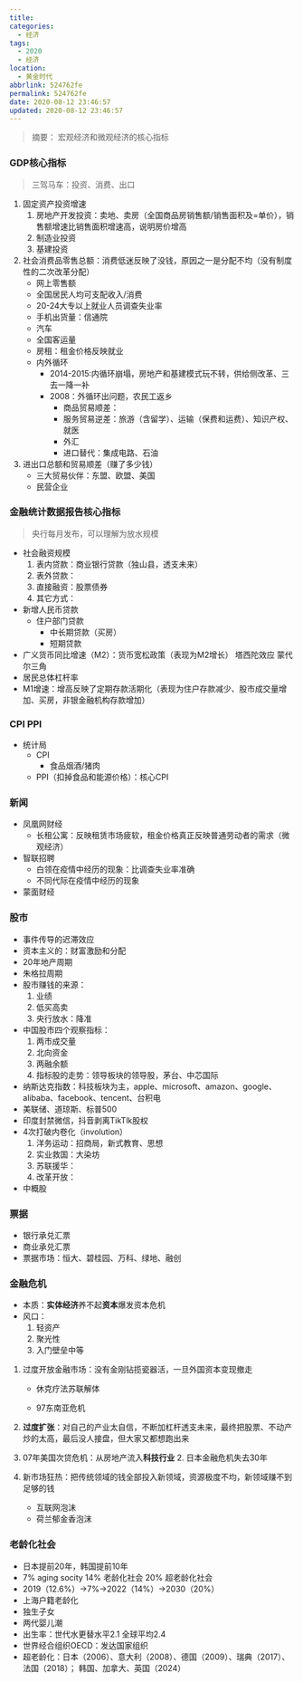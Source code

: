```yaml
---
title: 
categories:
  - 经济
tags:
  - 2020
  - 经济
location:
  - 黄金时代
abbrlink: 524762fe
permalink: 524762fe
date: 2020-08-12 23:46:57
updated: 2020-08-12 23:46:57
---
```


> 摘要： 宏观经济和微观经济的核心指标

<!-- more -->

### GDP核心指标

> 三驾马车：投资、消费、出口

1. 固定资产投资增速
   1. 房地产开发投资：卖地、卖房（全国商品房销售额/销售面积及=单价），销售额增速比销售面积增速高，说明房价增高
   2. 制造业投资
   3. 基建投资
2. 社会消费品零售总额：消费低迷反映了没钱，原因之一是分配不均（没有制度性的二次改革分配）
   - 网上零售额
   - 全国居民人均可支配收入/消费
   - 20-24大专以上就业人员调查失业率
   - 手机出货量：信通院
   - 汽车
   - 全国客运量
   - 房租：租金价格反映就业
   - 内外循环
     - 2014-2015:内循环崩塌，房地产和基建模式玩不转，供给侧改革、三去一降一补
     - 2008：外循环出问题，农民工返乡
       - 商品贸易顺差：
       - 服务贸易逆差：旅游（含留学）、运输（保费和运费）、知识产权、就医
       - 外汇
       - 进口替代：集成电路、石油
3. 进出口总额和贸易顺差（赚了多少钱）
   - 三大贸易伙伴：东盟、欧盟、美国
   - 民营企业

### 金融统计数据报告核心指标

> 央行每月发布，可以理解为放水规模

- 社会融资规模
  1. 表内贷款：商业银行贷款（独山县，透支未来）
  2. 表外贷款：
  3. 直接融资：股票债券
  4. 其它方式：
- 新增人民币贷款
  - 住户部门贷款
    - 中长期贷款（买房）
    - 短期贷款
- 广义货币同比增速（M2）：货币宽松政策（表现为M2增长） 塔西陀效应 蒙代尔三角
- 居民总体杠杆率
- M1增速：增高反映了定期存款活期化（表现为住户存款减少、股市成交量增加、买房，非银金融机构存款增加）

### CPI PPI

- 统计局
  - CPI
    - 食品烟酒/猪肉
  - PPI（扣掉食品和能源价格）：核心CPI

### 新闻

- 凤凰网财经
  - 长租公寓：反映租赁市场疲软，租金价格真正反映普通劳动者的需求（微观经济）
- 智联招聘
  - 白领在疫情中经历的现象：比调查失业率准确
  - 不同代际在疫情中经历的现象
- 蒙面财经

### 股市

- 事件传导的迟滞效应
- 资本主义的：财富激励和分配
- 20年地产周期
- 朱格拉周期
- 股市赚钱的来源：
  1. 业绩
  2. 低买高卖
  3. 央行放水：降准
- 中国股市四个观察指标：
  1. 两市成交量
  2. 北向资金
  3. 两融余额
  4. 指标股的走势：领导板块的领导股，茅台、中芯国际
- 纳斯达克指数：科技板块为主，apple、microsoft、amazon、google、alibaba、facebook、tencent、台积电
- 美联储、道琼斯、标普500
- 印度封禁微信，抖音剥离TikTlk股权
- 4次打破内卷化（involution）
  1. 洋务运动：招商局，新式教育、思想
  2. 实业救国：大染坊
  3. 苏联援华：
  4. 改革开放：
- 中概股

### 票据

- 银行承兑汇票
- 商业承兑汇票
- 票据市场：恒大、碧桂园、万科、绿地、融创

### 金融危机

- 本质：**实体经济**养不起**资本**爆发资本危机
- 风口：
  1. 轻资产
  2. 聚光性
  3. 入门壁垒中等

1. 过度开放金融市场：没有金刚钻揽瓷器活，一旦外国资本变现撤走

   - 休克疗法苏联解体

   - 97东南亚危机

2. **过度扩张**：对自己的产业太自信，不断加杠杆透支未来，最终把股票、不动产炒的太高，最后没人接盘，但大家又都想跑出来
1. 07年美国次贷危机：从房地产流入**科技行业**
   2. 日本金融危机失去30年
   
3. 新市场狂热：把传统领域的钱全部投入新领域，资源极度不均，新领域赚不到足够的钱

   - 互联网泡沫
   - 荷兰郁金香泡沫

### 老龄化社会

- 日本提前20年，韩国提前10年
- 7% aging socity 14% 老龄化社会 20% 超老龄化社会
- 2019（12.6%）->7%->2022（14%）->2030（20%）
- 上海户籍老龄化
- 独生子女
- 两代婴儿潮
- 出生率：世代水更替水平2.1 全球平均2.4
- 世界经合组织OECD：发达国家组织
- 超老龄化：日本（2006）、意大利（2008）、德国（2009）、瑞典（2017）、法国（2018）； 韩国、加拿大、英国（2024）